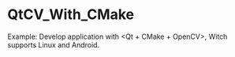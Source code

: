# QtCV_With_CMake
Example: Develop application with &lt;Qt + CMake + OpenCV>, Witch supports Linux and Android.

